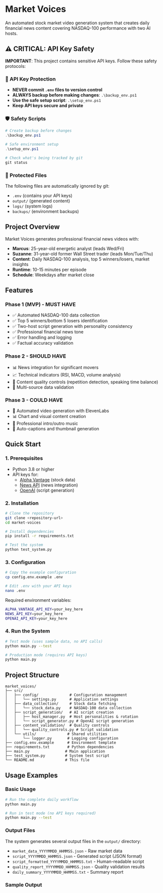 # Market Voices

An automated stock market video generation system that creates daily financial news content covering NASDAQ-100 performance with two AI hosts.

## ⚠️ CRITICAL: API Key Safety

**IMPORTANT**: This project contains sensitive API keys. Follow these safety protocols:

### 🔐 API Key Protection
- **NEVER commit `.env` files to version control**
- **ALWAYS backup before making changes**: `.\backup_env.ps1`
- **Use the safe setup script**: `.\setup_env.ps1`
- **Keep API keys secure and private**

### 🛡️ Safety Scripts
```powershell
# Create backup before changes
.\backup_env.ps1

# Safe environment setup
.\setup_env.ps1

# Check what's being tracked by git
git status
```

### 📁 Protected Files
The following files are automatically ignored by git:
- `.env` (contains your API keys)
- `output/` (generated content)
- `logs/` (system logs)
- `backups/` (environment backups)

## Project Overview

Market Voices generates professional financial news videos with:
- **Marcus**: 25-year-old energetic analyst (leads Wed/Fri)
- **Suzanne**: 31-year-old former Wall Street trader (leads Mon/Tue/Thu)
- **Content**: Daily NASDAQ-100 analysis, top 5 winners/losers, market insights
- **Runtime**: 10-15 minutes per episode
- **Schedule**: Weekdays after market close

## Features

### Phase 1 (MVP) - MUST HAVE
- ✅ Automated NASDAQ-100 data collection
- ✅ Top 5 winners/bottom 5 losers identification
- ✅ Two-host script generation with personality consistency
- ✅ Professional financial news tone
- ✅ Error handling and logging
- ✅ Factual accuracy validation

### Phase 2 - SHOULD HAVE
- 📊 News integration for significant movers
- 📈 Technical indicators (RSI, MACD, volume analysis)
- 🎯 Content quality controls (repetition detection, speaking time balance)
- 🔄 Multi-source data validation

### Phase 3 - COULD HAVE
- 🎥 Automated video generation with ElevenLabs
- 📊 Chart and visual content creation
- 🎵 Professional intro/outro music
- 📱 Auto-captions and thumbnail generation

## Quick Start

### 1. Prerequisites
- Python 3.8 or higher
- API keys for:
  - [Alpha Vantage](https://www.alphavantage.co/support/#api-key) (stock data)
  - [News API](https://newsapi.org/register) (news integration)
  - [OpenAI](https://platform.openai.com/api-keys) (script generation)

### 2. Installation

```bash
# Clone the repository
git clone <repository-url>
cd market-voices

# Install dependencies
pip install -r requirements.txt

# Test the system
python test_system.py
```

### 3. Configuration

```bash
# Copy the example configuration
cp config.env.example .env

# Edit .env with your API keys
nano .env
```

Required environment variables:
```bash
ALPHA_VANTAGE_API_KEY=your_key_here
NEWS_API_KEY=your_key_here
OPENAI_API_KEY=your_key_here
```

### 4. Run the System

```bash
# Test mode (uses sample data, no API calls)
python main.py --test

# Production mode (requires API keys)
python main.py
```

## Project Structure

```
market_voices/
├── src/
│   ├── config/              # Configuration management
│   │   └── settings.py      # Application settings
│   ├── data_collection/     # Stock data fetching
│   │   └── stock_data.py    # NASDAQ-100 data collection
│   ├── script_generation/   # AI script creation
│   │   ├── host_manager.py  # Host personalities & rotation
│   │   └── script_generator.py # OpenAI script generation
│   ├── content_validation/  # Quality controls
│   │   └── quality_controls.py # Script validation
│   └── utils/              # Shared utilities
│       └── logger.py       # Logging configuration
├── config.env.example      # Environment template
├── requirements.txt        # Python dependencies
├── main.py                # Main application
├── test_system.py         # System test script
└── README.md              # This file
```

## Usage Examples

### Basic Usage
```bash
# Run the complete daily workflow
python main.py

# Run in test mode (no API keys required)
python main.py --test
```

### Output Files
The system generates several output files in the `output/` directory:
- `market_data_YYYYMMDD_HHMMSS.json` - Raw market data
- `script_YYYYMMDD_HHMMSS.json` - Generated script (JSON format)
- `script_formatted_YYYYMMDD_HHMMSS.txt` - Human-readable script
- `quality_report_YYYYMMDD_HHMMSS.json` - Quality validation results
- `daily_summary_YYYYMMDD_HHMMSS.txt` - Summary report

### Sample Output
```